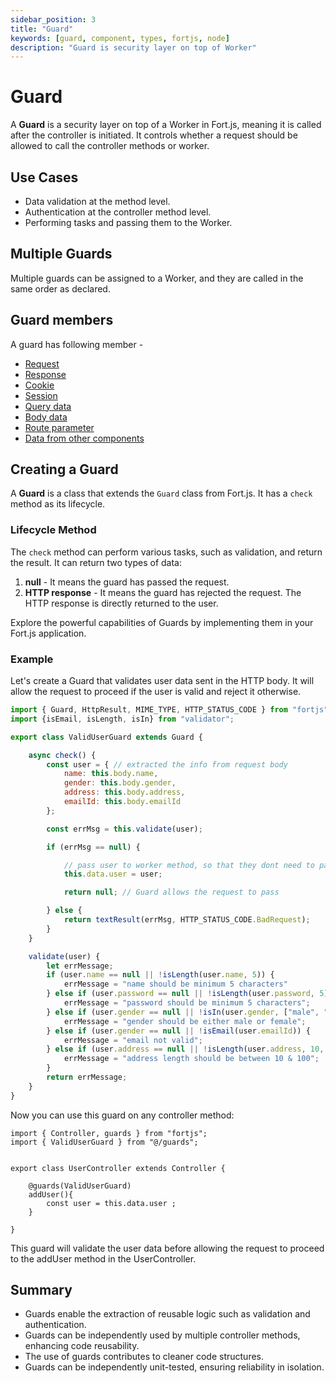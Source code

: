 ```yaml
---
sidebar_position: 3
title: "Guard"
keywords: [guard, component, types, fortjs, node]
description: "Guard is security layer on top of Worker"
---
```


# Guard

A **Guard** is a security layer on top of a Worker in Fort.js, meaning it is called after the controller is initiated. It controls whether a request should be allowed to call the controller methods or worker.

## Use Cases

- Data validation at the method level.
- Authentication at the controller method level.
- Performing tasks and passing them to the Worker.

## Multiple Guards

Multiple guards can be assigned to a Worker, and they are called in the same order as declared.

## Guard members

A guard has following member - 

* [Request](/docs/types/http-request.md)
* [Response](/docs/types/http-response.md)
* [Cookie](/docs/concepts/cookie.md)
* [Session](/docs/concepts/session.md)
* [Query data](/docs/concepts/query.md)
* [Body data](/docs/concepts/body.md)
* [Route parameter](/docs/concepts/param.md)
* [Data from other components](/docs/concepts/data.md)

## Creating a Guard

A **Guard** is a class that extends the `Guard` class from Fort.js. It has a `check` method as its lifecycle.

### Lifecycle Method

The `check` method can perform various tasks, such as validation, and return the result. It can return two types of data:

1. **null** - It means the guard has passed the request.
2. **HTTP response** - It means the guard has rejected the request. The HTTP response is directly returned to the user.

Explore the powerful capabilities of Guards by implementing them in your Fort.js application.

### Example

Let's create a Guard that validates user data sent in the HTTP body. It will allow the request to proceed if the user is valid and reject it otherwise.


```javascript
import { Guard, HttpResult, MIME_TYPE, HTTP_STATUS_CODE } from "fortjs";
import {isEmail, isLength, isIn} from "validator";

export class ValidUserGuard extends Guard {

    async check() {
        const user = { // extracted the info from request body
            name: this.body.name,
            gender: this.body.gender,
            address: this.body.address,
            emailId: this.body.emailId
        };

        const errMsg = this.validate(user);

        if (errMsg == null) {

            // pass user to worker method, so that they dont need to parse again
            this.data.user = user;

            return null; // Guard allows the request to pass

        } else {
            return textResult(errMsg, HTTP_STATUS_CODE.BadRequest);
        }
    }

    validate(user) {
        let errMessage;
        if (user.name == null || !isLength(user.name, 5)) {
            errMessage = "name should be minimum 5 characters"
        } else if (user.password == null || !isLength(user.password, 5)) {
            errMessage = "password should be minimum 5 characters";
        } else if (user.gender == null || !isIn(user.gender, ["male", "female"])) {
            errMessage = "gender should be either male or female";
        } else if (user.gender == null || !isEmail(user.emailId)) {
            errMessage = "email not valid";
        } else if (user.address == null || !isLength(user.address, 10, 100)) {
            errMessage = "address length should be between 10 & 100";
        }
        return errMessage;
    }
}
```

Now you can use this guard on any controller method:

```
import { Controller, guards } from "fortjs";
import { ValidUserGuard } from "@/guards";


export class UserController extends Controller {

    @guards(ValidUserGuard)
    addUser(){
        const user = this.data.user ;
    }
    
}
```

This guard will validate the user data before allowing the request to proceed to the addUser method in the UserController.

## Summary

* Guards enable the extraction of reusable logic such as validation and authentication.
* Guards can be independently used by multiple controller methods, enhancing code reusability.
* The use of guards contributes to cleaner code structures.
* Guards can be independently unit-tested, ensuring reliability in isolation.
